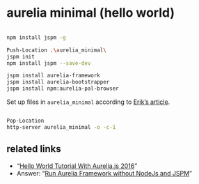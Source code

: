 # aurelia minimal (hello world)

```bash

npm install jspm -g

Push-Location .\aurelia_minimal\
jspm init
npm install jspm --save-dev

jspm install aurelia-framework
jspm install aurelia-bootstrapper
jspm install npm:aurelia-pal-browser

```

Set up files in `aurelia_minimal` according to [Erik’s article](http://www.programwitherik.com/hello-world-tutorial-aurelia-2016/).

```bash

Pop-Location
http-server aurelia_minimal -o -c-1

```

## related links

* “[Hello World Tutorial With Aurelia.js 2016](http://www.programwitherik.com/hello-world-tutorial-aurelia-2016/)”
* Answer: “[Run Aurelia Framework without NodeJs and JSPM](https://stackoverflow.com/a/28400725)”